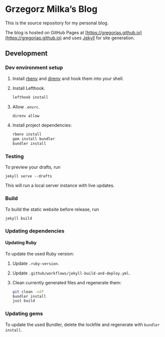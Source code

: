 # Grzegorz Milka’s Blog

This is the source repository for my personal blog.

The blog is hosted on GitHub Pages at
[https://gregorias.github.io](https://gregorias.github.io) and uses
[Jekyll](https://jekyllrb.com/) for site generation.

## Development

### Dev environment setup

1. Install [rbenv](https://github.com/rbenv/rbenv) and
   [direnv](https://direnv.net/) and hook them into your shell.
1. Install Lefthook.

   ```bash
   lefthook install
   ```

1. Allow `.envrc`.

   ```bash
   direnv allow
   ```

1. Install project dependencies:

    ```bash
    rbenv install
    gem install bundler
    bundler install
    ```

### Testing

To preview your drafts, run

```shell
jekyll serve --drafts
```

This will run a local server instance with live updates.

### Build

To build the static website before release, run

```shell
jekyll build
```

### Updating dependencies

#### Updating Ruby

To update the used Ruby version:

1. Update `.ruby-version`.
2. Update `.github/workflows/jekyll-build-and-deploy.yml`.
3. Clean currently generated files and regenerate them:

    ```bash
    git clean -xdf
    bundler install
    just build

### Updating gems

To update the used Bundler, delete the lockfile and regenerate with
`bundler install`.
